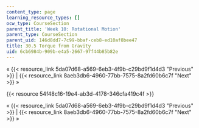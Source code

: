 ```yaml
---
content_type: page
learning_resource_types: []
ocw_type: CourseSection
parent_title: 'Week 10: Rotational Motion'
parent_type: CourseSection
parent_uid: 146d8dd7-7c99-bbaf-ceb8-ed10af8bee47
title: 30.5 Torque from Gravity
uid: 6cb6984b-909b-e4a5-2667-97f44b85b82e
---
```


« {{< resource_link 5da07d68-a569-6eb3-4f9b-c29bd9f1d4d3 "Previous" >}} | {{< resource_link 8aeb3db6-4960-77bb-7575-8a2fd60b6c7f "Next" >}} »

{{< resource 54f48c16-19e4-ab3d-4178-346cfa419c4f >}}

« {{< resource_link 5da07d68-a569-6eb3-4f9b-c29bd9f1d4d3 "Previous" >}} | {{< resource_link 8aeb3db6-4960-77bb-7575-8a2fd60b6c7f "Next" >}} »